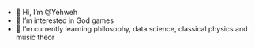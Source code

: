 - 👋 Hi, I’m @Yehweh
- 👀 I’m interested in God games
- 🌱 I’m currently learning philosophy, data science, classical physics and music theor


<!---
Yehweh/Yehweh is a ✨ special ✨ repository because its `README.md` (this file) appears on your GitHub profile.
You can click the Preview link to take a look at your changes.
--->

